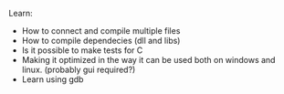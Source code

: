 Learn:
- How to connect and compile multiple files
- How to compile dependecies (dll and libs)
- Is it possible to make tests for C
- Making it optimized in the way it can be used both on windows and linux. (probably gui required?)
- Learn using gdb
